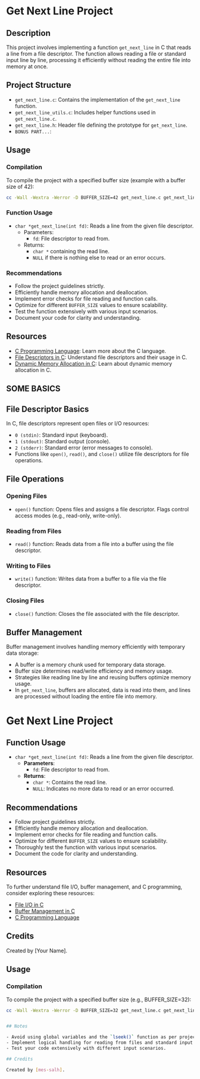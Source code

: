 # Get Next Line Project

## Description

This project involves implementing a function `get_next_line` in C that reads a line from a file descriptor. The function allows reading a file or standard input line by line, processing it efficiently without reading the entire file into memory at once.

## Project Structure

- `get_next_line.c`: Contains the implementation of the `get_next_line` function.
- `get_next_line_utils.c`: Includes helper functions used in `get_next_line.c`.
- `get_next_line.h`: Header file defining the prototype for `get_next_line`.
- `BONUS PART...`:

## Usage

### Compilation

To compile the project with a specified buffer size (example with a buffer size of 42):

```bash
cc -Wall -Wextra -Werror -D BUFFER_SIZE=42 get_next_line.c get_next_line_utils.c <additional_files>.c
```
### Function Usage

- `char *get_next_line(int fd)`: Reads a line from the given file descriptor.
  - Parameters:
    - `fd`: File descriptor to read from.
  - Returns:
    - `char *` containing the read line.
    - `NULL` if there is nothing else to read or an error occurs.

### Recommendations

- Follow the project guidelines strictly.
- Efficiently handle memory allocation and deallocation.
- Implement error checks for file reading and function calls.
- Optimize for different `BUFFER_SIZE` values to ensure scalability.
- Test the function extensively with various input scenarios.
- Document your code for clarity and understanding.

## Resources

- [C Programming Language](https://en.wikipedia.org/wiki/C_(programming_language)): Learn more about the C language.
- [File Descriptors in C](https://www.geeksforgeeks.org/file-descriptors-in-c/): Understand file descriptors and their usage in C.
- [Dynamic Memory Allocation in C](https://www.geeksforgeeks.org/dynamic-memory-allocation-in-c-using-malloc-calloc-free-and-realloc/): Learn about dynamic memory allocation in C.

## SOME BASICS

## File Descriptor Basics

In C, file descriptors represent open files or I/O resources:
- `0 (stdin)`: Standard input (keyboard).
- `1 (stdout)`: Standard output (console).
- `2 (stderr)`: Standard error (error messages to console).
- Functions like `open()`, `read()`, and `close()` utilize file descriptors for file operations.

## File Operations

### Opening Files

- `open()` function: Opens files and assigns a file descriptor. Flags control access modes (e.g., read-only, write-only).
  
### Reading from Files

- `read()` function: Reads data from a file into a buffer using the file descriptor.

### Writing to Files

- `write()` function: Writes data from a buffer to a file via the file descriptor.

### Closing Files

- `close()` function: Closes the file associated with the file descriptor.

## Buffer Management

Buffer management involves handling memory efficiently with temporary data storage:
- A buffer is a memory chunk used for temporary data storage.
- Buffer size determines read/write efficiency and memory usage.
- Strategies like reading line by line and reusing buffers optimize memory usage.
- In `get_next_line`, buffers are allocated, data is read into them, and lines are processed without loading the entire file into memory.

# Get Next Line Project

## Function Usage

- `char *get_next_line(int fd)`: Reads a line from the given file descriptor.
  - **Parameters**:
    - `fd`: File descriptor to read from.
  - **Returns**:
    - `char *`: Contains the read line.
    - `NULL`: Indicates no more data to read or an error occurred.

## Recommendations

- Follow project guidelines strictly.
- Efficiently handle memory allocation and deallocation.
- Implement error checks for file reading and function calls.
- Optimize for different `BUFFER_SIZE` values to ensure scalability.
- Thoroughly test the function with various input scenarios.
- Document the code for clarity and understanding.

## Resources

To further understand file I/O, buffer management, and C programming, consider exploring these resources:
- [File I/O in C](https://www.tutorialspoint.com/cprogramming/c_file_io.htm)
- [Buffer Management in C](https://www.programiz.com/c-programming/c-dynamic-memory-allocation)
- [C Programming Language](https://en.wikipedia.org/wiki/C_(programming_language))

## Credits

Created by [Your Name].

## Usage

### Compilation

To compile the project with a specified buffer size (e.g., BUFFER_SIZE=32):

```bash
cc -Wall -Wextra -Werror -D BUFFER_SIZE=32 get_next_line.c get_next_line_utils.c <additional_files>.c


## Notes

- Avoid using global variables and the `lseek()` function as per project guidelines.
- Implement logical handling for reading from files and standard input efficiently.
- Test your code extensively with different input scenarios.

## Credits

Created by [mes-salh].
